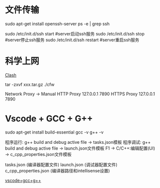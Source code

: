 

# 文件传输

sudo apt-get install openssh-server 
ps -e | grep ssh

sudo /etc/init.d/ssh start  #server启动ssh服务
sudo /etc/init.d/ssh stop  #server停止ssh服务 
sudo /etc/init.d/ssh restart  #server重启ssh服务


# 科学上网

[Clash](https://github.com/Fndroid/clash_for_windows_pkg/releases)

tar -zxvf xxx.tar.gz
./cfw

Network Proxy -> Manual
HTTP Proxy 127.0.0.1 7890
HTTPS Proxy 127.0.0.1 7890


# Vscode + GCC + G++

sudo apt-get install build-essential
gcc -v
g++ -v

程序运行: g++ build and debug active file -> tasks.json模板
程序调试: g++ build and debug active file -> launch.json文件模板
F1 -> C/C++:编辑配置(UI) -> c_cpp_properties.json文件模板

tasks.json (编译器配置文件)
launch.json (调试器配置文件)
c_cpp_properties.json (编译器路径和intellisense设置)

[vscode+gcc+g++](https://blog.csdn.net/zeye5731/article/details/125908236)